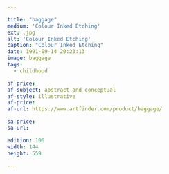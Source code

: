 ```yaml
---

title: "baggage"
medium: 'Colour Inked Etching'
ext: .jpg
alt: 'Colour Inked Etching'
caption: "Colour Inked Etching"
date: 1991-09-14 20:23:13
image: baggage
tags:
  - childhood

af-price:
af-subject: abstract and conceptual
af-style: illustrative
af-price:
af-url: https://www.artfinder.com/product/baggage/

sa-price:
sa-url:

edition: 100
width: 144
height: 559

---
```

